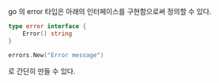 go 의 error 타입은 아래의 인터페이스를 구현함으로써 정의할 수 있다.
```go
type error interface {
    Error() string
}
```
```go
errors.New("Error message")
```
로 간단히 만들 수 있다.
